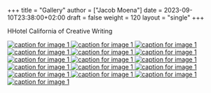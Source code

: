 +++
title = "Gallery"
author = ["Jacob Moena"]
date = 2023-09-10T23:38:00+02:00
draft = false
weight = 120
layout = "single"
+++

HHotel California of Creative Writing

<div id="gallery">
    <a href="/gallery/hoca/1splash.png" rel="hhc" class="swipebox" title="caption for image 1">
        <img alt="caption for image 1" src="/gallery/hocasmall/1splash.png"/>
    </a>
    <a href="/gallery/hoca/2zen.png" rel="hhc" class="swipebox" title="caption for image 1">
        <img alt="caption for image 1" src="/gallery/hocasmall/2zen.png"/>
    </a>
    <a href="/gallery/hoca/3tracktable.png"  rel="hhc" class="swipebox" title="caption for image 1">
        <img alt="caption for image 1" src="/gallery/hocasmall/3tracktable.png"/>
    </a>
    <a href="/gallery/hoca/4dictionary.png"  rel="hhc" class="swipebox" title="caption for image 1">
        <img alt="caption for image 1" src="/gallery/hocasmall/4dictionary.png"/>
    </a>
    <a href="/gallery/hoca/5webster.png"  rel="hhc" class="swipebox" title="caption for image 1">
        <img alt="caption for image 1" src="/gallery/hocasmall/5webster.png"/>
    </a>
    <a href="/gallery/hoca/6synonyms.png"  rel="hhc" class="swipebox" title="caption for image 1">
        <img alt="caption for image 1" src="/gallery/hocasmall/6synonyms.png"/>
    </a>
    <a href="/gallery/hoca/7definitions.png"  rel="hhc" class="swipebox" title="caption for image 1">
        <img alt="caption for image 1" src="/gallery/hocasmall/7definitions.png"/>
    </a>
    <a href="/gallery/hoca/8sentences.png"  rel="hhc" class="swipebox" title="caption for image 1">
        <img alt="caption for image 1" src="/gallery/hocasmall/8sentences.png"/>
    </a>
    <a href="/gallery/hoca/9clocktable.png"  rel="hhc" class="swipebox" title="caption for image 1">
        <img alt="caption for image 1" src="/gallery/hocasmall/9clocktable.png"/>
    </a>
    <a href="/gallery/hoca/10pomodoro.png"  rel="hhc" class="swipebox" title="caption for image 1">
        <img alt="caption for image 1" src="/gallery/hocasmall/10pomodoro.png"/>
    </a>
    <a href="/gallery/hoca/11pomodoro_light.png"  rel="hhc" class="swipebox" title="caption for image 1">
        <img alt="caption for image 1" src="/gallery/hocasmall/11pomodoro_light.png"/>
    </a>
    <a href="/gallery/hoca/12columns.png"  rel="hhc" class="swipebox" title="caption for image 1">
        <img alt="caption for image 1" src="/gallery/hocasmall/12columns.png"/>
    </a>
    <a href="/gallery/hoca/13orgwc.png"  rel="hhc" class="swipebox" title="caption for image 1">
        <img alt="caption for image 1" src="/gallery/hocasmall/13orgwc.png"/>
    </a>
    <a href="/gallery/hoca/14writegoodmode.png"  rel="hhc" class="swipebox" title="caption for image 1">
        <img alt="caption for image 1" src="/gallery/hocasmall/14writegoodmode.png"/>
    </a>
    <a href="/gallery/hoca/15proselint.png"  rel="hhc" class="swipebox" title="caption for image 1">
        <img alt="caption for image 1" src="/gallery/hocasmall/15proselint.png"/>
    </a>
    <a href="/gallery/hoca/16diff.png"  rel="hhc" class="swipebox" title="caption for image 1">
        <img title="caption for image 1" src="/gallery/hocasmall/16diff.png"/>
    </a>
</div>
